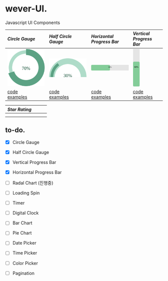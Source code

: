 # wever-UI.
Javascript UI Components

| *Circle Gauge* | *Half Circle Gauge* |  *Horizontal <br> Progress Bar* | *Vertical <br> Progress Bar* |
| :------------- | :------------- | :------------- | :------------- |
| <img src="./CircleGauge/docs/exsvg.svg" width="120"> | <img src="./HalfCircleGauge/docs/exsvg.svg" width="120"> | <img src="./HorizontalProgressBar/img/ProgressBar_Horizontal.svg" width="120"> | <img src="./VerticalProgressBar/img/ProgressBar_Vertical.svg" height="120"> |
| [code](./CircleGauge) <br> [examples](https://yeonjuan.github.io/ygui/circlegauge.html) | [code](./HalfCircleGauge) <br> [examples](https://yeonjuan.github.io/ygui/halfCircleGauge.html) | [code](./HorizontalProgressBar) <br> [examples](https://jgy1435.github.io/weverui/hprogressbar.html) | [code](./VerticalProgressBar) <br> [examples](https://jgy1435.github.io/weverui/vprogressbar.html) | 

| *Star Rating* |    |   |   |
| :------------- | :------------- | :------------- | :------------- |
|    |     |    |    |
|    |     |    |    |


## to-do.
- [x] Circle Gauge
- [x] Half Circle Gauge
- [x] Vertical Progress Bar
- [x] Horizontal Progress Bar
- [ ] Radal Chart (진행중)
- [ ] Loading Spin
- [ ] Timer
- [ ] Digital Clock
- [ ] Bar Chart
- [ ] Pie Chart
- [ ] Date Picker
- [ ] Time Picker
- [ ] Color Picker
- [ ] Pagination

